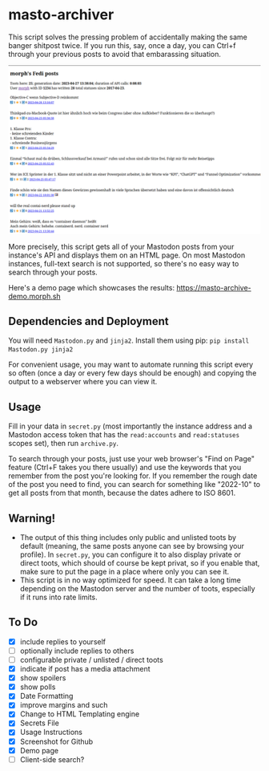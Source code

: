 # masto-archiver
This script solves the pressing problem of accidentally making the same banger shitpost twice. If you run this, say, once a day, you can Ctrl+f through your previous posts to avoid that embarassing situation.

![](./example.png)

More precisely, this script gets all of your Mastodon posts from your instance's API and displays them on an HTML page. On most Mastodon instances, full-text search is not supported, so there's no easy way to search through your posts.

Here's a demo page which showcases the results: https://masto-archive-demo.morph.sh

## Dependencies and Deployment
You will need `Mastodon.py` and `jinja2`. Install them using pip: `pip install Mastodon.py jinja2`

For convenient usage, you may want to automate running this script every so often (once a day or every few days should be enough) and copying the output to a webserver where you can view it.

## Usage
Fill in your data in `secret.py` (most importantly the instance address and a Mastodon access token that has the `read:accounts` and `read:statuses` scopes set), then run `archive.py`.

To search through your posts, just use your web browser's "Find on Page" feature (Ctrl+F takes you there usually) and use the keywords that you remember from the post you're looking for. If you remember the rough date of the post you need to find, you can search for something like "2022-10" to get all posts from that month, because the dates adhere to ISO 8601.

## Warning!
- The output of this thing includes only public and unlisted toots by default (meaning, the same posts anyone can see by browsing your profile). In `secret.py`, you can configure it to also display private or direct toots, which should of course be kept privat, so if you enable that, make sure to put the page in a place where only you can see it.
- This script is in no way optimized for speed. It can take a long time depending on the Mastodon server and the number of toots, especially if it runs into rate limits.

## To Do
- [x] include replies to yourself
- [ ] optionally include replies to others
- [ ] configurable private / unlisted / direct toots
- [x] indicate if post has a media attachment
- [x] show spoilers
- [x] show polls
- [x] Date Formatting
- [x] improve margins and such
- [x] Change to HTML Templating engine
- [x] Secrets File
- [x] Usage Instructions
- [x] Screenshot for Github
- [x] Demo page
- [ ] Client-side search?